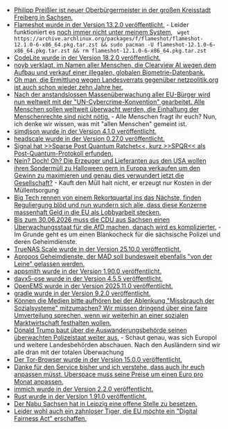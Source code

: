 * [Philipp Preißler ist neuer Oberbürgermeister in der großen Kreisstadt Freiberg in Sachsen.](https://www.mdr.de/nachrichten/sachsen/chemnitz/freiberg/ob-wahl-zweiter-wahlgang-preissler-gewinnt-100.html)
* [Flameshot wurde in der Version 13.2.0 veröffentlicht.](https://github.com/flameshot-org/flameshot/releases/tag/v13.2.0) - Leider funktioniert es [noch immer nicht unter meinem System](https://artodeto.bazzline.net/archives/23796-Die-KW-332025-im-Link-Rueckblick.html), ` wget https://archive.archlinux.org/packages/f/flameshot/flameshot-12.1.0-6-x86_64.pkg.tar.zst && sudo pacman -U flameshot-12.1.0-6-x86_64.pkg.tar.zst && rm flameshot-12.1.0-6-x86_64.pkg.tar.zst`
* [CodeLite wurde in der Version 18.2.0 veröffentlicht.](https://github.com/eranif/codelite/releases/tag/18.2.0)
* [noyb verklagt, im Namen aller Menschen, die Clearview AI wegen dem Aufbau und verkauf einer illegalen, globalen Biometrie-Datenbank.](https://noyb.eu/de/criminal-complaint-against-facial-recognition-company-clearview-ai)
* [Oh man, die Ermittlung wegen Landesverrats gegenüber netzpolitik.org ist auch schon wieder zehn Jahre her.](https://netzpolitik.org/2025/zehn-jahre-landesverrat-netzpolitischer-abend-zum-thema-pressefreiheit/)
* [Nach der anstandslossen Massenüberwachung aller EU-Bürger wird nun weltweit mit der "UN-Cybercrime-Konvention" gearbeitet. Alle Menschen sollen weltweit überwacht werden, die Einhaltung der Menschenrechte sind nicht nötig.](https://netzpolitik.org/2025/cybercrime-konvention-menschenrechtsverletzungen-ueber-grenzen-hinweg/) - Alle Menschen fragt ihr euch? Nun, ich denke wir wissen, was mit "allen Menschen" gemeint ist.
* [simdjson wurde in der Version 4.1.0 veröffentlicht.](https://github.com/simdjson/simdjson/releases/tag/v4.1.0)
* [headscale wurde in der Version 0.27.0 veröffentlicht.](https://github.com/juanfont/headscale/releases/tag/v0.27.0)
* [Signal hat >>Sparse Post Quantum Ratchet<<, kurz >>SPQR<< als Post-Quantum-Protokoll erfunden.](https://www.schneier.com/blog/archives/2025/10/signals-post-quantum-cryptographic-implementation.html)
* [Nein? Doch! Oh? Die Erzeuger und Lieferanten aus den USA wollen ihren Sondermüll zu Halloween gern in Europa verkaufen um den Gewinn zu maximieren und genau dies verwundert jetzt die Gesellschaft?](https://www.deutschlandfunk.de/halloween-grusel-fest-tradition-samhain-herkunft-100.html) - Kauft den Müll halt nicht, er erzeugt nur Kosten in der Müllentsorgung
* [Big Tech rennen von einem Rekortquartal ins das Nächste, finden Reguliergung blöd und nun wundern sich alle, dass diese Konzerne massenhaft Geld in die EU als Lobbyarbeit stecken.](https://netzpolitik.org/2025/gegen-regulierung-big-tech-steckt-so-viel-geld-in-eu-lobbyarbeit-wie-noch-nie/)
* [Bis zum 30.06.2026 muss die CDU aus Sachsen einen Überwachungsstaat für die AfD machen, danach wird es komplizierter.](https://netzpolitik.org/2025/saechsisches-polizeigesetz-polizeiwunschliste-auf-mehrheitssuche/) - Im Grunde geht es um einen Blankocheck für die sächsische Polizei und deren Geheimdienste.
* [TrueNAS Scale wurde in der Version 25.10.0 veröffentlicht.](https://www.truenas.com/blog/truenas-goldeye-25-10-release/)
* [Apropos Geheimdienste, der MAD soll bundesweit ebenfalls "von der Leine" gelassen werden.](https://netzpolitik.org/2025/neues-mad-gesetz-ein-militaergeheimdienst-wird-aufgeruestet/)
* [appsmith wurde in der Version 1.90.0 veröffentlicht.](https://github.com/appsmithorg/appsmith/releases/tag/v1.90)
* [davx5-ose wurde in der Version 4.5.5 veröffentlicht.](https://github.com/bitfireAT/davx5-ose/releases/tag/v4.5.5-ose)
* [OpenEMS wurde in der Version 2025.11.0 veröffentlicht.](https://github.com/OpenEMS/openems/releases/tag/2025.11.0)
* [gradle wurde in der Version 9.2.0 veröffentlicht.](https://github.com/gradle/gradle/releases/tag/v9.2.0)
* [Können die Medien bitte aufhören bei der Ablenkung "Missbrauch der Sozialsysteme" mitzumachen? Wir müssen dringend über eine faire Umverteilung sprechen, wenn wir weiterhin an einer sozialen Marktwirtschaft festhalten wollen.](https://netzpolitik.org/2025/zivilgesellschaft-kritik-an-debatte-um-missbrauch-von-sozialleistungen/)
* [Donald Trump baut über die Auswanderungsbehörde seinen überwachten Polizeistaat weiter aus.](https://netzpolitik.org/2025/in-echtzeit-us-abschiebebehoerde-ice-baut-ueberwachungsarsenal-weiter-aus/) - Schaut genau, was sich Europol und weitere Landesbehörden abschauen. Nach den Ausländern sind wir alle dran mit der totalen Überwachung
* [Der Tor-Browser wurde in der Version 15.0.0 veröffentlicht.](https://blog.torproject.org/new-release-tor-browser-150/)
* [Danke für den Service bisher und ich verstehe, dass auch ihr euch anpassen müsst. Uberspace muss seine Preise um einen Euro pro Monat anpassen.](https://blog.uberspace.de/2025/10/sechs-neun-zwoelf-mindestens-zwei/)
* [immich wurde in der Version 2.2.0 veröffentlicht.](https://github.com/immich-app/immich/releases/tag/v2.2.0)
* [Rust wurde in der Version 1.91.0 veröffentlicht.](https://blog.rust-lang.org/2025/10/30/Rust-1.91.0/)
* [Der Nabu Sachsen hat in Leipzig eine offene Stelle zu besetzen.](https://sachsen.nabu.de/wirueberuns/stellenangebote/36685.html)
* [Leider wohl auch ein zahnloser Tiger, die EU möchte ein "Digital Fairness Act" erschaffen.](https://netzpolitik.org/2025/digital-fairness-act-grosse-wuensche-fuer-mehr-verbraucherschutz-im-netz/)
